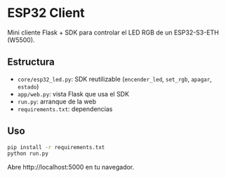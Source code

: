 # ESP32 Client

Mini cliente Flask + SDK para controlar el LED RGB de un ESP32-S3-ETH (W5500).

## Estructura
- `core/esp32_led.py`: SDK reutilizable (`encender_led`, `set_rgb`, `apagar`, `estado`)
- `app/web.py`: vista Flask que usa el SDK
- `run.py`: arranque de la web
- `requirements.txt`: dependencias

## Uso
```bash
pip install -r requirements.txt
python run.py
```

Abre http://localhost:5000 en tu navegador.
